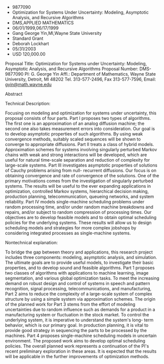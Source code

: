 
* 9877090
* Optimization for Systems Under Uncertainty: Modeling, Asymptotic Analysis, and Recursive Algorithms
* DMS,APPLIED MATHEMATICS
* 06/01/1999,06/17/1999
* Gang George Yin,MI,Wayne State University
* Standard Grant
* Deborah Lockhart
* 05/31/2003
* USD 120,000.00

Proposal Title: Optimization for Systems under Uncertainty: Modeling, Asymptotic
Analysis, and Recursive Algorithms Proposal Number: DMS-9877090 PI: G. George
Yin Affl.: Department of Mathematics, Wayne State University, Detroit, MI 48202
Tel. 313-577-2496, Fax 313-577-7596, Email: gyin@math.wayne.edu

Abstract

Technical Description:

Focusing on modeling and optimization for systems under uncertainty, this
proposal consists of four parts. Part I proposes two types of algorithms. The
first one is an approximation of an analog diffusion machine; the second one
also takes measurement errors into consideration. Our goal is to develop
asymptotic properties of such algorithms. By using weak convergence methods,
suitably scaled sequences will be shown to converge to appropriate diffusions.
Part II treats a class of hybrid models. Approximation schemes for systems
involving singularly perturbed Markov chains with weak and strong interactions
will be developed, which are useful for natural time-scale separation and
reduction of complexity for large-scale systems. Part III investigates
asymptotic properties of solutions of Cauchy problems arising from null-
recurrent diffusions. Our focus is on obtaining convergence and rate of
convergence of the solutions. One of the primary motivations comes from the
investigation of singularly perturbed systems. The results will be useful to the
ever expanding applications in optimization, controlled Markov systems,
hierarchical decision making, production planning, telecommunication, queueing
networks, and system reliability. Part IV models single-machine scheduling
problems under random processing time, and/or under random machine breakdowns
and repairs, and/or subject to random compression of processing times. Our
objectives are to develop feasible models and to obtain optimal scheduling
policies for the underlying systems. These results will allow us to design
scheduling models and strategies for more complex jobshops by considering
integrated processes as single-machine systems.

Nontechnical explanation:

To bridge the gap between theory and applications, this research project
includes three components: modeling, asymptotic analysis, and simulation. The
ultimate goals are to provide useful models, to investigate their basic
properties, and to develop sound and feasible algorithms. Part 1 proposes two
classes of algorithms with applications to machine learning, image segmentation,
and various global optimization tasks. To meet the increasing demand on robust
design and control of systems in speech and pattern recognition, signal
processing, telecommunications, and manufacturing, Part 2 aims to reduce the
complexity of a large-scale system of complex structure by using a simple system
via approximation schemes. The origin of the planned work for Part 3 stems from
the effort of modeling uncertainties due to random influence such as demands for
a product in a manufacturing system or fluctuation in the stock market. To
control the underlying system, it is imperative to understand the system's long-
term behavior, which is our primary goal. In production planning, it is vital to
provide good strategy in sequencing the parts to be processed by the machines.
Part 4 proposes single-machine scheduling models in uncertain environment. The
proposed work aims to develop optimal scheduling policies. The overall planned
work represents a continuation of the PI's recent preliminary exploration in
these areas. It is expected that the results will be applicable in the further
improvements of optimization methods.
